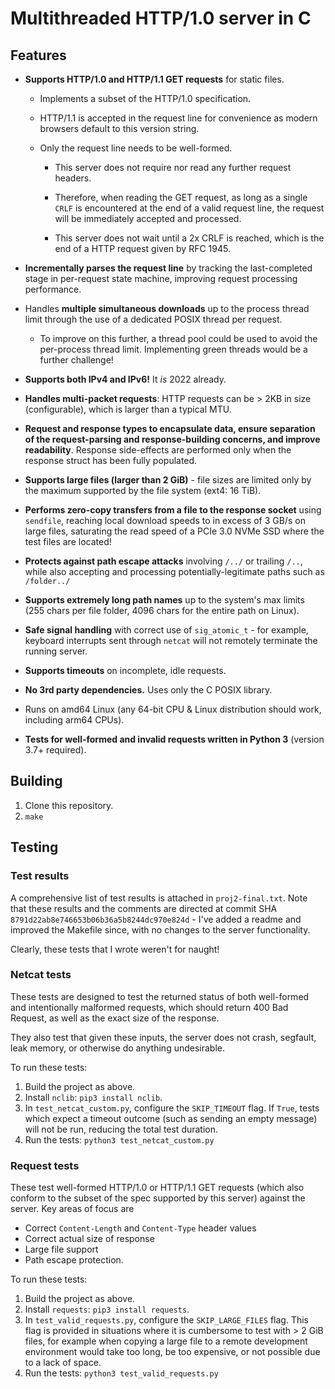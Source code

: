 # Multithreaded HTTP/1.0 server in C

## Features

- **Supports HTTP/1.0 and HTTP/1.1 GET requests** for static files.

  - Implements a subset of the HTTP/1.0 specification.
  - HTTP/1.1 is accepted in the request line for convenience as modern browsers
    default to this version string.
  - Only the request line needs to be well-formed.

    - This server does not require nor read any further request headers.

    - Therefore, when reading the GET request, as long as a single `CRLF` is
      encountered at the end of a valid request line, the request will be
      immediately accepted and processed.

    - This server does not wait until a 2x CRLF is reached, which is the end of
      a HTTP request given by RFC 1945.

- **Incrementally parses the request line** by tracking the last-completed stage
  in per-request state machine, improving request processing performance.

- Handles **multiple simultaneous downloads** up to the process thread limit
  through the use of a dedicated POSIX thread per request.

  - To improve on this further, a thread pool could be used to avoid the
    per-process thread limit. Implementing green threads would be a further
    challenge!

- **Supports both IPv4 and IPv6!** It _is_ 2022 already.

- **Handles multi-packet requests**: HTTP requests can be > 2KB in size
  (configurable), which is larger than a typical MTU.

- **Request and response types to encapsulate data, ensure separation of the
  request-parsing and response-building concerns, and improve readability**.
  Response side-effects are performed only when the response struct has been
  fully populated.

- **Supports large files (larger than 2 GiB)** - file sizes are limited only by
  the maximum supported by the file system (ext4: 16 TiB).

- **Performs zero-copy transfers from a file to the response socket** using
  `sendfile`, reaching local download speeds to in excess of 3 GB/s on large
  files, saturating the read speed of a PCIe 3.0 NVMe SSD where the test files
  are located!

- **Protects against path escape attacks** involving `/../` or trailing `/..`,
  while also accepting and processing potentially-legitimate paths such as
  `/folder../`

- **Supports extremely long path names** up to the system's max limits (255
  chars per file folder, 4096 chars for the entire path on Linux).

- **Safe signal handling** with correct use of `sig_atomic_t` - for example,
  keyboard interrupts sent through `netcat` will not remotely terminate the
  running server.

- **Supports timeouts** on incomplete, idle requests.

- **No 3rd party dependencies.** Uses only the C POSIX library.

- Runs on amd64 Linux (any 64-bit CPU & Linux distribution should work,
  including arm64 CPUs).

- **Tests for well-formed and invalid requests written in Python 3** (version
  3.7+ required).

## Building

1. Clone this repository.
2. `make`

## Testing

### Test results

A comprehensive list of test results is attached in `proj2-final.txt`. Note that
these results and the comments are directed at commit SHA
`8791d22ab8e746653b06b36a5b8244dc970e824d` - I've added a readme and improved
the Makefile since, with no changes to the server functionality.

Clearly, these tests that I wrote weren't for naught!

### Netcat tests

These tests are designed to test the returned status of both well-formed and
intentionally malformed requests, which should return 400 Bad Request, as well
as the exact size of the response.

They also test that given these inputs, the server does not crash, segfault,
leak memory, or otherwise do anything undesirable.

To run these tests:

1. Build the project as above.
2. Install `nclib`: `pip3 install nclib`.
3. In `test_netcat_custom.py`, configure the `SKIP_TIMEOUT` flag. If `True`,
   tests which expect a timeout outcome (such as sending an empty message) will
   not be run, reducing the total test duration.
4. Run the tests: `python3 test_netcat_custom.py`

### Request tests

These test well-formed HTTP/1.0 or HTTP/1.1 GET requests (which also conform to
the subset of the spec supported by this server) against the server. Key areas
of focus are

- Correct `Content-Length` and `Content-Type` header values
- Correct actual size of response
- Large file support
- Path escape protection.

To run these tests:

1. Build the project as above.
2. Install `requests`: `pip3 install requests`.
3. In `test_valid_requests.py`, configure the `SKIP_LARGE_FILES` flag. This flag
   is provided in situations where it is cumbersome to test with > 2 GiB files,
   for example when copying a large file to a remote development environment
   would take too long, be too expensive, or not possible due to a lack of
   space.
4. Run the tests: `python3 test_valid_requests.py`
